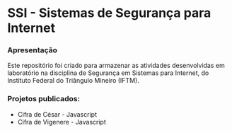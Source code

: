 # SSI - Sistemas de Segurança para Internet

### Apresentação
Este repositório foi criado para armazenar as atividades desenvolvidas em laboratório na disciplina de Segurança em Sistemas para Internet, do Instituto Federal do Triângulo Mineiro (IFTM).

### Projetos publicados:
* Cifra de César - Javascript
* Cifra de Vigenere - Javascript
